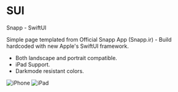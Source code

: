 # SUI
Snapp - SwiftUI

Simple page templated from Official Snapp App (Snapp.ir) - Build hardcoded with new Apple's SwiftUI framework.

- Both landscape and portrait compatible.
- iPad Support.
- Darkmode resistant colors.

![iPhone](https://i.stack.imgur.com/AUMck.png)
![iPad](https://i.stack.imgur.com/ro2un.jpg)
